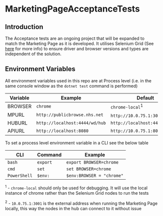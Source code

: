 # MarketingPageAcceptanceTests

## Introduction
The Acceptance tests are an ongoing project that will be expanded to match the Marketing Page as it is developed. It utilises Selenium Grid (See [here](https://www.seleniumhq.org/docs/07_selenium_grid.jsp) for more info) to ensure driver and browser versions and types are independent of the solution.

## Environment Variables
All environment variables used in this repo are at Process level (i.e. in the same console window as the `dotnet test` command is performed)

| Variable | Example | Default |
|---------------|------------------|------------------|
| BROWSER | `chrome` | `chrome-local`<sup>1</sup> |
| MPURL | `http://publicbrowse.nhs.net` | `http://10.0.75.1:3001`<sup>2</sup> |
| HUBURL | `http://localhost:4444/wd/hub` | `http://localhost:4444/wd/hub` |
| APIURL | `http://localhost:8080` | `http://10.0.75.1:8080` |

To set a process level environment variable in a CLI see the below table

| CLI | Command | Example |
|---------------|--------------------|---------------
|`bash` | `export` | `export BROWSER=chrome` |
| `cmd` | `set` | `set BROWSER=chrome`|
| `PowerShell` | `$env:` | `$env:BROWSER = "chrome"` |

<sup>1</sup> - `chrome-local` should only be used for debugging. It will use the local instance of chrome rather than the Selenium Grid nodes to run the tests

<sup>2</sup> - `10.0.75.1:3001` is the external address when running the Marketing Page locally, this way the nodes in the hub can connect to it without issue
